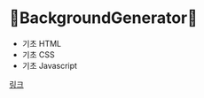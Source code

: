 # 🚀BackgroundGenerator🚀

+ 기초 HTML
+ 기초 CSS
+ 기초 Javascript

[링크](https://nary1397.github.io/BackgroundGenerator/)